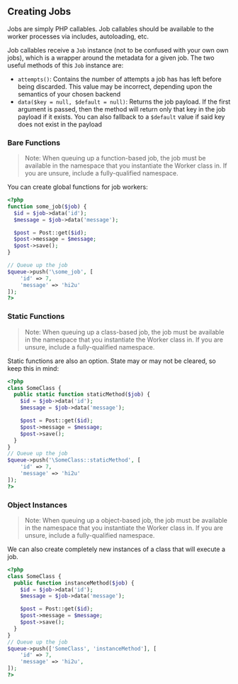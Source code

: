 ## Creating Jobs

Jobs are simply PHP callables. Job callables should be available to the worker processes via includes, autoloading, etc.

Job callables receive a `Job` instance (not to be confused with your own own jobs), which is a wrapper around the metadata for a given job. The two useful methods of this `Job` instance are:

- `attempts()`: Contains the number of attempts a job has has left before being discarded. This value may be incorrect, depending upon the semantics of your chosen backend
- `data($key = null, $default = null)`: Returns the job payload. If the first argument is passed, then the method will return only that key in the job payload if it exists. You can also fallback to a `$default` value if said key does not exist in the payload

### Bare Functions

> Note: When queuing up a function-based job, the job must be available in the namespace that you instantiate the Worker class in. If you are unsure, include a fully-qualified namespace.

You can create global functions for job workers:

```php
<?php
function some_job($job) {
  $id = $job->data('id');
  $message = $job->data('message');

  $post = Post::get($id);
  $post->message = $message;
  $post->save();
}

// Queue up the job
$queue->push('\some_job', [
    'id' => 7,
    'message' => 'hi2u'
]);
?>
```

### Static Functions

> Note: When queuing up a class-based job, the job must be available in the namespace that you instantiate the Worker class in. If you are unsure, include a fully-qualified namespace.

Static functions are also an option. State may or may not be cleared, so keep this in mind:

```php
<?php
class SomeClass {
  public static function staticMethod($job) {
    $id = $job->data('id');
    $message = $job->data('message');

    $post = Post::get($id);
    $post->message = $message;
    $post->save();
  }
}
// Queue up the job
$queue->push('\SomeClass::staticMethod', [
    'id' => 7,
    'message' => 'hi2u'
]);
?>
```

### Object Instances

> Note: When queuing up a object-based job, the job must be available in the namespace that you instantiate the Worker class in. If you are unsure, include a fully-qualified namespace.

We can also create completely new instances of a class that will execute a job.

```php
<?php
class SomeClass {
  public function instanceMethod($job) {
    $id = $job->data('id');
    $message = $job->data('message');

    $post = Post::get($id);
    $post->message = $message;
    $post->save();
  }
}
// Queue up the job
$queue->push(['SomeClass', 'instanceMethod'], [
    'id' => 7,
    'message' => 'hi2u',
]);
?>
```

